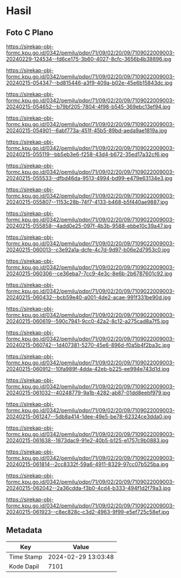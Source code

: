 # Hasil

## Foto C Plano

https://sirekap-obj-formc.kpu.go.id/0342/pemilu/pdpr/71/09/02/20/09/7109022009003-20240229-124534--fd6ce175-3b60-4027-8cfc-3656b4b38896.jpg

https://sirekap-obj-formc.kpu.go.id/0342/pemilu/pdpr/71/09/02/20/09/7109022009003-20240215-054347--bd815446-a3f9-409a-b02e-45e6b15843dc.jpg

https://sirekap-obj-formc.kpu.go.id/0342/pemilu/pdpr/71/09/02/20/09/7109022009003-20240215-054652--b79bf205-7804-4f98-b545-369ebc13ef94.jpg

https://sirekap-obj-formc.kpu.go.id/0342/pemilu/pdpr/71/09/02/20/09/7109022009003-20240215-054901--6abf773a-451f-45b5-89bd-aeda9ae1819a.jpg

https://sirekap-obj-formc.kpu.go.id/0342/pemilu/pdpr/71/09/02/20/09/7109022009003-20240215-055119--bb5eb3e6-f258-43d4-b672-35ed17a32cf6.jpg

https://sirekap-obj-formc.kpu.go.id/0342/pemilu/pdpr/71/09/02/20/09/7109022009003-20240215-055533--dfbd46da-9513-4994-bd99-e479e63134e3.jpg

https://sirekap-obj-formc.kpu.go.id/0342/pemilu/pdpr/71/09/02/20/09/7109022009003-20240215-055807--1153c28b-74f7-4133-b468-b5f440ae9887.jpg

https://sirekap-obj-formc.kpu.go.id/0342/pemilu/pdpr/71/09/02/20/09/7109022009003-20240215-055858--4add0e25-097f-4b3b-9588-ebbe10c39a47.jpg

https://sirekap-obj-formc.kpu.go.id/0342/pemilu/pdpr/71/09/02/20/09/7109022009003-20240215-060013--c3e92a1a-dcfe-4c7d-9d97-b06e2d7953c0.jpg

https://sirekap-obj-formc.kpu.go.id/0342/pemilu/pdpr/71/09/02/20/09/7109022009003-20240215-060306--ce36eba7-7cc9-4e3c-8e6b-2b6787601c92.jpg

https://sirekap-obj-formc.kpu.go.id/0342/pemilu/pdpr/71/09/02/20/09/7109022009003-20240215-060432--bcb59e40-a001-4de2-acae-991f331be90d.jpg

https://sirekap-obj-formc.kpu.go.id/0342/pemilu/pdpr/71/09/02/20/09/7109022009003-20240215-060619--590c7941-9cc0-42a2-8c12-a275cad8a7f5.jpg

https://sirekap-obj-formc.kpu.go.id/0342/pemilu/pdpr/71/09/02/20/09/7109022009003-20240215-060742--1d407381-5270-45e6-896d-f0a5b4f2ba3c.jpg

https://sirekap-obj-formc.kpu.go.id/0342/pemilu/pdpr/71/09/02/20/09/7109022009003-20240215-060912--10fa989f-4dda-42eb-b225-ee994e743d1d.jpg

https://sirekap-obj-formc.kpu.go.id/0342/pemilu/pdpr/71/09/02/20/09/7109022009003-20240215-061032--40248779-9a1b-4282-ab87-01dd8eebf979.jpg

https://sirekap-obj-formc.kpu.go.id/0342/pemilu/pdpr/71/09/02/20/09/7109022009003-20240215-061247--5db8a414-1dee-49e5-be78-62324ce3dda0.jpg

https://sirekap-obj-formc.kpu.go.id/0342/pemilu/pdpr/71/09/02/20/09/7109022009003-20240215-061638--1873dac9-91e2-40b5-b125-e1757c9b0883.jpg

https://sirekap-obj-formc.kpu.go.id/0342/pemilu/pdpr/71/09/02/20/09/7109022009003-20240215-061814--2cc8332f-59a6-4911-8329-97cc07b525ba.jpg

https://sirekap-obj-formc.kpu.go.id/0342/pemilu/pdpr/71/09/02/20/09/7109022009003-20240215-062042--2a36cdda-f3b0-4cd4-b333-494f1d2f79a3.jpg

https://sirekap-obj-formc.kpu.go.id/0342/pemilu/pdpr/71/09/02/20/09/7109022009003-20240215-061923--c8ec828c-c3d2-4963-9f99-e5ef725c58ef.jpg


## Metadata

| Key        | Value               |
| ---------- | ------------------- |
| Time Stamp | 2024-02-29 13:03:48 |
| Kode Dapil | 7101                |



